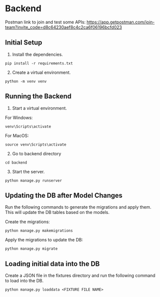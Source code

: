 # Backend

Postman link to join and test some APIs: https://app.getpostman.com/join-team?invite_code=d8c64230aef8c4c2ca6f06196bcfd023

## Initial Setup
1. Install the dependencies.
```
pip install -r requirements.txt
```

2. Create a virtual environment.
```
python -m venv venv
```

## Running the Backend
1. Start a virtual environment.

For Windows:
```
venv\Scripts\activate
```

For MacOS:
```
source venv\Scripts\activate
```

2. Go to backend directory
```
cd backend
```

3. Start the server.
```
python manage.py runserver
```

## Updating the DB after Model Changes
Run the following commands to generate the migrations and apply them. This will update the DB tables based on the models.

Create the migrations:
```
python manage.py makemigrations
```

Apply the migrations to update the DB:
```
python manage.py migrate
```

## Loading initial data into the DB
Create a JSON file in the fixtures directory and run the following command to load into the DB.
```
python manage.py loaddata <FIXTURE FILE NAME>
```
